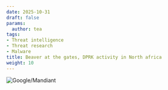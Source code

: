 ```yaml
---
date: 2025-10-31
draft: false
params:
  author: tea
tags:
- Threat intelligence
- Threat research
- Malware
title: Beaver at the gates, DPRK activity in North africa
weight: 10
---
```



![Google/Mandiant](../images/dprk-expanded.google.png)
